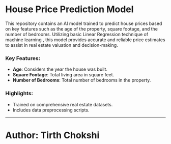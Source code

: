 # House Price Prediction Model

This repository contains an AI model trained to predict house prices based on key features such as the age of the property, square footage, and the number of bedrooms. Utilizing basic Linear Regression technique of machine learning , this model provides accurate and reliable price estimates to assist in real estate valuation and decision-making.

### Key Features:
- **Age**: Considers the year the house was built.
- **Square Footage**: Total living area in square feet.
- **Number of Bedrooms**: Total number of bedrooms in the property.

### Highlights:
- Trained on comprehensive real estate datasets.
- Includes data preprocessing scripts.


---

# Author: Tirth Chokshi
